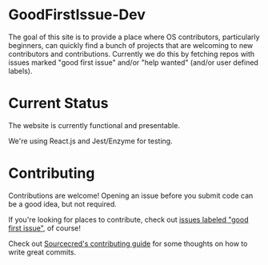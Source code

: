 # GoodFirstIssue-Dev

The goal of this site is to provide a place where OS contributors, particularly beginners, can quickly find a bunch of projects that are welcoming to new contributors and contributions. Currently we do this by fetching repos with issues marked "good first issue" and/or "help wanted" (and/or user defined labels). 

# Current Status 

The website is currently functional and presentable. 

We're using React.js and Jest/Enzyme for testing. 

# Contributing 

Contributions are welcome! Opening an issue before you submit code can be a good idea, but not required. 

If you're looking for places to contribute, check out [issues labeled "good first issue"][gfi], of course! 

Check out [Sourcecred's contributing guide][scg] for some thoughts on how to write great commits. 

[gfi]: https://github.com/BrianLitwin/GoodFirstIssue-Dev/issues?q=is%3Aissue+is%3Aopen+label%3A%22good+first+issue%22
[scg]: https://github.com/sourcecred/sourcecred/blob/master/CONTRIBUTING.md
